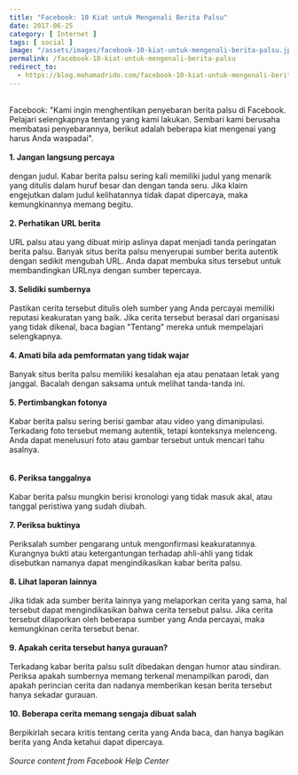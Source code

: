```yaml
---
title: "Facebook: 10 Kiat untuk Mengenali Berita Palsu"
date: 2017-06-25
category: [ Internet ]
tags: [ social ]
image: "/assets/images/facebook-10-kiat-untuk-mengenali-berita-palsu.jpg"
permalink: /facebook-10-kiat-untuk-mengenali-berita-palsu
redirect_to:
  - https://blog.mohamadrido.com/facebook-10-kiat-untuk-mengenali-berita-palsu
---
```

<link rel="canonical" href="https://blog.mohamadrido.com/facebook-10-kiat-untuk-mengenali-berita-palsu"/>
<script type="text/javascript">
        window.location.href = "https://blog.mohamadrido.com/facebook-10-kiat-untuk-mengenali-berita-palsu"
</script>
<br />
Facebook: "Kami ingin menghentikan penyebaran berita palsu di Facebook. Pelajari selengkapnya tentang yang kami lakukan. Sembari kami berusaha membatasi penyebarannya, berikut adalah beberapa kiat mengenai yang harus Anda waspadai".<br />
<br />
<b>1. Jangan langsung percaya</b><br />
<br />
dengan judul. Kabar berita palsu sering kali memiliki judul yang menarik yang ditulis dalam huruf besar dan dengan tanda seru. Jika klaim engejutkan dalam judul kelihatannya tidak dapat dipercaya, maka kemungkinannya memang begitu.<br />
<br />
<b>2. Perhatikan URL berita </b><br />
<br />
URL palsu atau yang dibuat mirip aslinya dapat menjadi tanda peringatan berita palsu. Banyak situs berita palsu menyerupai sumber berita autentik dengan sedikit mengubah URL. Anda dapat membuka situs tersebut untuk membandingkan URLnya dengan sumber tepercaya.<br />
<br />
<b>3. Selidiki sumbernya </b><br />
<br />
Pastikan cerita tersebut ditulis oleh sumber yang Anda percayai memiliki reputasi keakuratan yang baik. Jika cerita tersebut berasal dari organisasi yang tidak dikenal, baca bagian "Tentang" mereka untuk mempelajari selengkapnya.<br />
<br />
<b>4. Amati bila ada pemformatan yang tidak wajar</b> <br />
<br />
Banyak situs berita palsu memiliki kesalahan eja atau penataan letak yang janggal. Bacalah dengan saksama untuk melihat tanda-tanda ini.<br />
<br />
<b>5. Pertimbangkan fotonya</b> <br />
<br />
Kabar berita palsu sering berisi gambar atau video yang dimanipulasi. Terkadang foto tersebut memang autentik, tetapi konteksnya melenceng. Anda dapat menelusuri foto atau gambar tersebut untuk mencari tahu asalnya.<br />
<br />

<br />
<b>6. Periksa tanggalnya</b> <br />
<br />
Kabar berita palsu mungkin berisi kronologi yang tidak masuk akal, atau tanggal peristiwa yang sudah diubah.<br />
<br />
<b>7. Periksa buktinya </b><br />
<br />
Periksalah sumber pengarang untuk mengonfirmasi keakuratannya. Kurangnya bukti atau ketergantungan terhadap ahli-ahli yang tidak disebutkan namanya dapat mengindikasikan kabar berita palsu.<br />
<br />
<b>8. Lihat laporan lainnya</b> <br />
<br />
Jika tidak ada sumber berita lainnya yang melaporkan cerita yang sama, hal tersebut dapat mengindikasikan bahwa cerita tersebut palsu. Jika cerita tersebut dilaporkan oleh beberapa sumber yang Anda percayai, maka kemungkinan cerita tersebut benar.<br />
<b><br /></b>
<b>9. Apakah cerita tersebut hanya gurauan?</b> <br />
<br />
Terkadang kabar berita palsu sulit dibedakan dengan humor atau sindiran. Periksa apakah sumbernya memang terkenal menampilkan parodi, dan apakah perincian cerita dan nadanya memberikan kesan berita tersebut hanya sekadar gurauan.<br />
<br />
<b>10. Beberapa cerita memang sengaja dibuat salah </b><br />
<br />
Berpikirlah secara kritis tentang cerita yang Anda baca, dan hanya bagikan berita yang Anda ketahui dapat dipercaya.<br />
<i><br /></i>
<i>Source content from Facebook Help Center</i>
